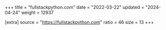 +++
title = "fullstackpython.com"
date = "2022-03-22"
updated = "2024-04-24"
weight = 12937

[extra]
source = "https://fullstackpython.com"
ratio = 46
size = 13
+++
